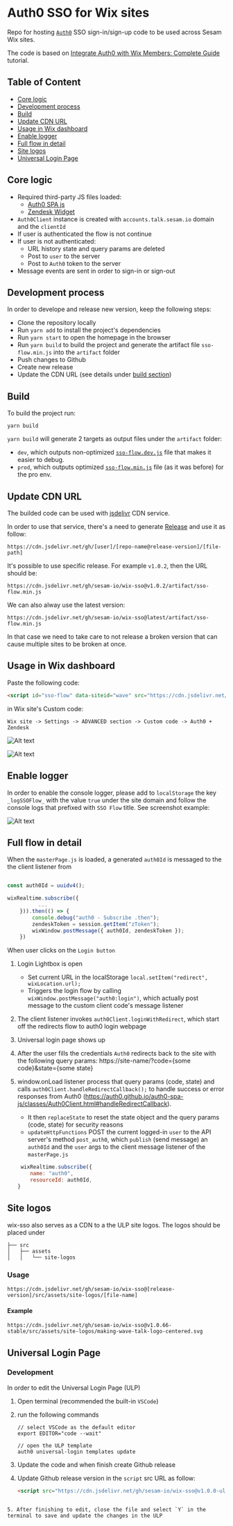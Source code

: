 # Auth0 SSO for Wix sites

Repo for hosting [`Auth0`](https://auth0.com) SSO sign-in/sign-up code to be used across Sesam Wix sites.

The code is based on [Integrate Auth0 with Wix Members: Complete Guide](https://forum.wixstudio.com/t/integrate-auth0-with-wix-members-complete-guide/8119) tutorial.

## Table of Content

- [Core logic](#core-logic)
- [Development process](#development-process)
- [Build](#build)
- [Update CDN URL](#update-cdn-url)
- [Usage in Wix dashboard](#usage-in-wix-dashboard)
- [Enable logger](#enable-logger)
- [Full flow in detail](#full-flow-in-detail)
- [Site logos](#site-logos)
- [Universal Login Page](#universal-login-page)

## Core logic

- Required third-party JS files loaded:
    - [Auth0 SPA js](https://static.zdassets.com/ekr/snippet.js?key=eb7f5552-be33-4b0f-a55d-ce9a8a7aa975)
    - [Zendesk Widget](https://cdn.auth0.com/js/auth0-spa-js/2.0/auth0-spa-js.production.js)
- `Auth0Client` instance is created with `accounts.talk.sesam.io` domain and the `clientId`
- If user is authenticated the flow is not continue
- If user is not authenticated:
    - URL history state and query params are deleted
    - Post to `user` to the server 
    - Post to `Auth0` token to the server
- Message events are sent in order to sign-in or sign-out

## Development process

In order to develope and release new version, keep the following steps:
- Clone the repository locally
- Run `yarn add` to install the project's dependencies
- Run `yarn start` to open the homepage in the browser
- Run `yarn build` to build the project and generate the artifact file `sso-flow.min.js` into the `artifact` folder 
- Push changes to Github
- Create new release
- Update the CDN URL (see details under [build section](#build))

## Build

To build the project run:

```
yarn build
```

`yarn build` will generate 2 targets as output files under the `artifact` folder:
  - `dev`, which outputs non-optimized [`sso-flow.dev.js`](https://cdn.jsdelivr.net/gh/sesam-io/wix-sso@dev-target-v1/artifact/sso-flow.dev.js) file that makes it easier to debug.
  - `prod`, which outputs optimized [`sso-flow.min.js`](https://cdn.jsdelivr.net/gh/sesam-io/wix-sso@dev-target-v1/artifact/sso-flow.min.js) file (as it was before) for the pro env.

## Update CDN URL

The builded code can be used with [jsdelivr](https://www.jsdelivr.com/?docs=gh) CDN service.

In order to use that service, there's a need to generate [Release](https://docs.github.com/en/repositories/releasing-projects-on-github/managing-releases-in-a-repository) and use it as follow:

```
https://cdn.jsdelivr.net/gh/[user]/[repo-name@release-version]/[file-path]
```

It's possible to use specific release. For example `v1.0.2`, then the URL should be: 

```
https://cdn.jsdelivr.net/gh/sesam-io/wix-sso@v1.0.2/artifact/sso-flow.min.js
```

We can also alway use the latest version: 

```
https://cdn.jsdelivr.net/gh/sesam-io/wix-sso@latest/artifact/sso-flow.min.js
```

In that case we need to take care to not release a broken version that can cause multiple sites to be broken at once.

## Usage in Wix dashboard

Paste the following code:

```html
<script id="sso-flow" data-siteid="wave" src="https://cdn.jsdelivr.net/gh/sesam-io/wix-sso@v1.0.2/artifact/sso-flow.min.js"></script>
```

in Wix site's Custom code: 

`Wix site -> Settings -> ADVANCED section -> Custom code -> Auth0 + Zendesk`


![Alt text](<src/assets/wix-custom-code-example.png>)


![Alt text](<src/assets//script-example.png>)

## Enable logger

In order to enable the console logger, please add to `localStorage` the key `_logSSOFlow_` with the value `true` under the site domain and follow the console logs that prefixed with `SSO Flow` title. See screenshot example:


![Alt text](<src/assets/logger-example.png>)

## Full flow in detail

When the `masterPage.js` is loaded, a generated `auth0Id` is messaged to the the client listener from 

```js

const auth0Id = uuidv4();

wixRealtime.subscribe({
          ...
    })).then(() => {
        console.debug("auth0 - Subscribe .then");
        zendeskToken = session.getItem("zToken");
        wixWindow.postMessage({ auth0Id, zendeskToken });
    })
```

When user clicks on the `Login button`

1. Login Lightbox is open
 	- Set current URL in the localStorage `local.setItem("redirect", wixLocation.url);`
 	- Triggers the login flow by calling `wixWindow.postMessage("auth0:login")`, which actually post message to the custom client code's message listener
2. The client listener invokes `auth0Client.loginWithRedirect`, which start off the redirects flow to auth0 login webpage
3. Universal login page shows up
4. After the user fills the credentials `Auth0` redirects back to the site with the following query params: https://site-name/?code={some code}&state={some state}
5. window.onLoad listener process that query params (code, state) and calls `auth0Client.handleRedirectCallback();` to handle success or error responses from Auth0 (https://auth0.github.io/auth0-spa-js/classes/Auth0Client.html#handleRedirectCallback).
    - It then `replaceState` to reset the state object and the query params (code, state) for security reasons
 	- `updateHttpFunctions` POST the current logged-in `user` to the API server's method `post_auth0`, which `publish` (send message) an `auth0Id` and the `user` args to the client message listener of the `masterPage.js`

 	```js
 	 wixRealtime.subscribe({
        name: "auth0",
        resourceId: auth0Id,
    }

## Site logos

wix-sso also serves as a CDN to a the ULP site logos. The logos should be placed under

```
├── src
│   ├── assets
│   │   └── site-logos
```

### Usage
```
https://cdn.jsdelivr.net/gh/sesam-io/wix-sso@[release-version]/src/assets/site-logos/[file-name]
```
#### Example
```
https://cdn.jsdelivr.net/gh/sesam-io/wix-sso@v1.0.66-stable/src/assets/site-logos/making-wave-talk-logo-centered.svg
```

## Universal Login Page

### Development
In order to edit the Universal Login Page (ULP)
1. Open terminal (recommended the built-in `VSCode`)
2. run the  following commands

    ```hash
    // select VSCode as the default editor
    export EDITOR="code --wait"

    // open the ULP template
    auth0 universal-login templates update
    ```

3. Update the code and when finish create Github release
4. Update Github release version in the `script` src URL as follow:

    ```html
    <script src="https://cdn.jsdelivr.net/gh/sesam-io/wix-sso@v1.0.0-ulp/artifact/ulp.min.js"></script>
```

5. After finishing to edit, close the file and select `Y` in the terminal to save and update the changes in the ULP